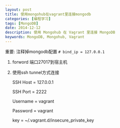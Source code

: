 ```yaml
---
layout: post
title: 使用mongohub在vagrant里连接mongodb
categories: [编程学习]
tags: [MongoDB]
date: 2014-12-12
description: 使用 Mongohub 在 Vagrant 里连接 MongoDB
keywords: MongoDB, Mongohub, Vagrant
---
```


重要: 注释掉mongodb配置 `# bind_ip = 127.0.0.1`

1. forword 端口27017到宿主机

2. 使用ssh tunnel方式连接
  
    SSH Host = 127.0.0.1

    SSH Port = 2222

    Username = vagrant

    Password = vagrant

    key = ~/.vagrant.d/insecure_private_key

